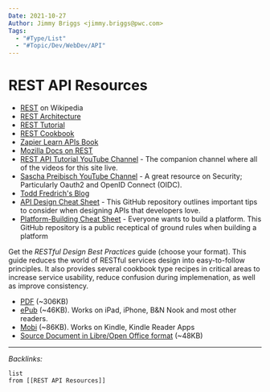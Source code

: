 ```yaml
---
Date: 2021-10-27
Author: Jimmy Briggs <jimmy.briggs@pwc.com>
Tags:
  - "#Type/List"
  - "#Topic/Dev/WebDev/API"
---
```


# REST API Resources

* [REST](https://en.wikipedia.org/wiki/Representational_state_transfer "REST") on Wikipedia
* [REST Architecture](https://www.service-architecture.com/articles/web-services/representational_state_transfer_rest.html)
* [REST Tutorial](https://www.restapitutorial.com/)
* [REST Cookbook](https://restcookbook.com/)
* [Zapier Learn APIs Book](https://zapier.com/learn/apis/)
* [Mozilla Docs on REST](https://developer.mozilla.org/en-US/docs/Glossary/REST)
* [REST API Tutorial YouTube Channel](https://www.youtube.com/user/restapitutorial) - The companion channel where all of the videos for this site live.
* [Sascha Preibisch YouTube Channel](https://www.youtube.com/channel/UCBSlXL7WCE-MR8uuwurqVKA) - A great resource on Security; Particularly Oauth2 and OpenID Connect (OIDC).
* [Todd Fredrich's Blog](http://www.toddfredrich.com/)
* [API Design Cheat Sheet](https://github.com/RestCheatSheet/api-cheat-sheet#api-design-cheat-sheet) - This GitHub repository outlines important tips to consider when designing APIs that developers love.
* [Platform-Building Cheat Sheet](https://github.com/RestCheatSheet/platform-cheat-sheet#platform-building-cheat-sheet) - Everyone wants to build a platform. This GitHub repository is a public receptical of ground rules when building a platform

Get the *RESTful Design Best Practices* guide (choose your format). This guide reduces the world of RESTful services design into easy-to-follow principles. It also provides several cookbook type recipes in critical areas to increase service usability, reduce confusion during implemenation, as well as improve consistency.

* [PDF](https://github.com/tfredrich/RestApiTutorial.com/raw/master/media/RESTful%20Best%20Practices-v1_2.pdf) (~306KB)
* [ePub](https://github.com/tfredrich/RestApiTutorial.com/raw/master/media/RESTful%20Best%20Practices-v1_2.epub) (~46KB). Works on iPad, iPhone, B&N Nook and most other readers.
* [Mobi](https://github.com/tfredrich/RestApiTutorial.com/raw/master/media/RESTful%20Best%20Practices-v1_2.mobi) (~86KB). Works on Kindle, Kindle Reader Apps
* [Source Document in Libre/Open Office format](https://github.com/tfredrich/RestApiTutorial.com/raw/master/media/RESTful%20Best%20Practices-v1_2.odt) (~48KB)

---

*Backlinks:*

````dataview
list
from [[REST API Resources]]
````
